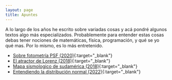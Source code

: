 ```yaml
---
layout: page
title: Apuntes
---
```


A lo largo de los años he escrito sobre variadas cosas y acá pondré algunos textos algo más especializados. Probablemente para entender estas cosas debas tener nociones de matemáticas, física, programación, y qué se yo qué mas. Por lo mismo, es lo más entretenido.

* [Sobre fotometría PSF (2020)](https://nicomedinap.github.io/2020/05/25/FotometriaPSF.html){:target="_blank"}
* [El atractor de Lorenz (2018)](https://nicomedinap.github.io/2018/11/09/Motivacion.html#El-atractor-de-Lorenz:){:target="_blank"}
* [Mapa sismologico de sudamérica (2018)](https://nicomedinap.github.io/2018/11/09/Motivacion.html#Un-mapa-sismológico-de-Sudamérica){:target="_blank"}
* [Entendiendo la distribución normal (2022)](https://nicomedinap.github.io/2022/12/15/AjustandoUnaDistribucionNormal.html){:target="_blank"}



